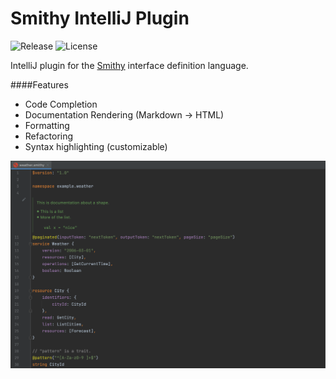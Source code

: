# Smithy IntelliJ Plugin

![Release](https://img.shields.io/github/v/release/iancaffey/smithy-intellij-plugin?include_prereleases&style=for-the-badge) ![License](https://img.shields.io/github/license/iancaffey/smithy-intellij-plugin?style=for-the-badge)

IntelliJ plugin for the [Smithy](https://awslabs.github.io/smithy) interface definition language.

####Features
- Code Completion
- Documentation Rendering (Markdown -> HTML)
- Formatting
- Refactoring
- Syntax highlighting (customizable)

![Smithy](docs/example.png)
